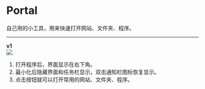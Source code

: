 # Portal

自己用的小工具，用来快速打开网站、文件夹、程序。

---
**v1**  
![](https://github.com/world80/Portal/blob/master/Portal.png)
1. 打开程序后，界面显示在右下角。  
1. 最小化后隐藏界面和任务栏显示，双击通知栏图标恢复显示。  
1. 点击按钮就可以打开常用的网站、文件夹、程序。
